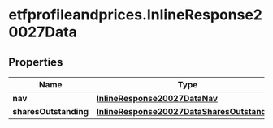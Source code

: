 # etfprofileandprices.InlineResponse20027Data

## Properties

Name | Type | Description | Notes
------------ | ------------- | ------------- | -------------
**nav** | [**InlineResponse20027DataNav**](InlineResponse20027DataNav.md) |  | [optional] 
**sharesOutstanding** | [**InlineResponse20027DataSharesOutstanding**](InlineResponse20027DataSharesOutstanding.md) |  | [optional] 


